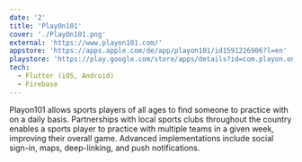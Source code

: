 ```yaml
---
date: '2'
title: 'PlayOn101'
cover: './PlayOn101.png'
external: 'https://www.playon101.com/'
appstore: 'https://apps.apple.com/de/app/playon101/id1591226906?l=en'
playstore: 'https://play.google.com/store/apps/details?id=com.playon.one.zero.one'
tech:
  - Flutter (iOS, Android)
  - Firebase
---
```


Playon101 allows sports players of all ages to find someone to practice with on a daily basis. Partnerships with local sports clubs throughout the country enables a sports player to practice with multiple teams in a given week, improving their overall game. Advanced implementations include social sign-in, maps, deep-linking, and push notifications.

